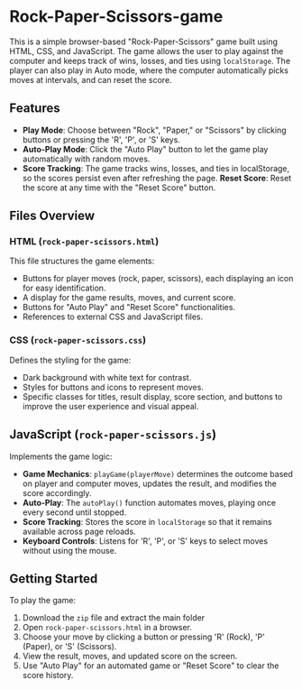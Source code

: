 # Rock-Paper-Scissors-game
This is a simple browser-based "Rock-Paper-Scissors" game built using HTML, CSS, and JavaScript. The game allows the user to play against the computer and keeps track of wins, losses, and ties using `localStorage`. The player can also play in Auto mode, where the computer automatically picks moves at intervals, and can reset the score.

## Features
- **Play Mode**: Choose between "Rock", "Paper," or "Scissors" by clicking buttons or pressing the 'R', 'P', or 'S' keys.
- **Auto-Play Mode**: Click the "Auto Play" button to let the game play automatically with random moves.
- **Score Tracking**: The game tracks wins, losses, and ties in localStorage, so the scores persist even after refreshing the page.
**Reset Score**: Reset the score at any time with the "Reset Score" button.

## Files Overview
### HTML (`rock-paper-scissors.html`)
This file structures the game elements:
- Buttons for player moves (rock, paper, scissors), each displaying an icon for easy identification.
- A display for the game results, moves, and current score.
- Buttons for "Auto Play" and "Reset Score" functionalities.
- References to external CSS and JavaScript files.

### CSS (`rock-paper-scissors.css`)
Defines the styling for the game:
- Dark background with white text for contrast.
- Styles for buttons and icons to represent moves.
- Specific classes for titles, result display, score section, and buttons to improve the user experience and visual appeal​.

## JavaScript (`rock-paper-scissors.js`)
Implements the game logic:
- **Game Mechanics**: `playGame(playerMove)` determines the outcome based on player and computer moves, updates the result, and modifies the score accordingly.
- **Auto-Play**: The `autoPlay()` function automates moves, playing once every second until stopped.
- **Score Tracking**: Stores the score in `localStorage` so that it remains available across page reloads.
- **Keyboard Controls**: Listens for 'R', 'P', or 'S' keys to select moves without using the mouse​.

## Getting Started
To play the game:

1. Download the `zip` file and extract the main folder 
2. Open `rock-paper-scissors.html` in a browser.
3. Choose your move by clicking a button or pressing 'R' (Rock), 'P' (Paper), or 'S' (Scissors).
4. View the result, moves, and updated score on the screen.
5. Use "Auto Play" for an automated game or "Reset Score" to clear the score history.
